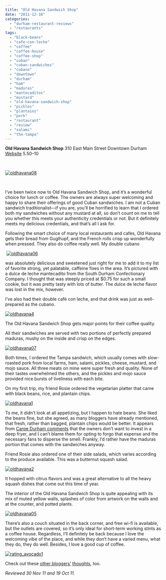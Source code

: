 ```yaml
---
title: "Old Havana Sandwich Shop"
date: "2011-12-16"
categories: 
  - "durham-restaurant-reviews"
  - "restaurants"
tags: 
  - "black-beans"
  - "cafe-con-leche"
  - "coffee"
  - "coffee-house"
  - "coffee-shop"
  - "cuban"
  - "cuban-sandwiches"
  - "cubano"
  - "downtown"
  - "durham"
  - "ham"
  - "maduras"
  - "mantecaditos"
  - "mustard"
  - "old-havana-sandwich-shop"
  - "pickles"
  - "plantains"
  - "pork"
  - "restaurant"
  - "review"
  - "salami"
  - "the-tampa"
---
```


**Old Havana Sandwich Shop** 310 East Main Street Downtown Durham [Website](http://oldhavanaeats.com/) $5.50–$10

 

[![](http://s3.amazonaws.com/thegourmez-wpmedia/2011/12/oldhavana08.jpg "oldhavana08")](http://s3.amazonaws.com/thegourmez-wpmedia/2011/12/oldhavana08.jpg)

 

I’ve been twice now to Old Havana Sandwich Shop, and it’s a wonderful choice for lunch or coffee. The owners are always super welcoming and happy to share their offerings of good Cuban sandwiches. I am not a Cuban sandwich traditionalist—if you are, you’ll be horrified to learn that I ordered both my sandwiches without any mustard at all, so don’t count on me to tell you whether this meets your authenticity credentials or not. But it definitely meets my delicious credentials, and that’s all I ask for.

Following the smart choice of many local restaurants and cafes, Old Havana gets their bread from Guglhupf, and the French rolls crisp up wonderfully when pressed. They also do coffee really well. My double cubano

 [![](http://s3.amazonaws.com/thegourmez-wpmedia/2011/12/oldhavana06.jpg "oldhavana06")](http://s3.amazonaws.com/thegourmez-wpmedia/2011/12/oldhavana06.jpg)

was absolutely delicious and sweetened just right for me to add it to my list of favorite strong, yet palatable, caffeine fixes in the area. It’s pictured with a dulce de leche mantecadito from the South Durham Confectionary Company. I thought that was steeply priced at $0.75 for such a small cookie, but it was pretty tasty with lots of butter. The dulce de leche flavor was lost in the mix, however.

I’ve also had their double café con leche, and that drink was just as well-prepared as the cubano.

[![](http://s3.amazonaws.com/thegourmez-wpmedia/2011/12/oldhavana4.jpg "oldhavana4")](http://s3.amazonaws.com/thegourmez-wpmedia/2011/12/oldhavana4.jpg)

The Old Havana Sandwich Shop gets major points for their coffee quality.

All their sandwiches are served with two portions of perfectly prepared maduras, mushy on the inside and crisp on the edges.

[![](http://s3.amazonaws.com/thegourmez-wpmedia/2011/12/oldhavana07.jpg "oldhavana07")](http://s3.amazonaws.com/thegourmez-wpmedia/2011/12/oldhavana07.jpg)

Both times, I ordered the Tampa sandwich, which usually comes with slow-roasted pork from local farms, ham, salami, pickles, cheese, mustard, and mojo sauce. All three meats on mine were super fresh and quality. None of their tastes overwhelmed the others, and the pickles and mojo sauce provided nice bursts of liveliness with each bite.

On my first trip, my friend Rosie ordered the vegetarian platter that came with black beans, rice, and plantain chips.

[![](http://s3.amazonaws.com/thegourmez-wpmedia/2011/12/oldhavana1.jpg "oldhavana1")](http://s3.amazonaws.com/thegourmez-wpmedia/2011/12/oldhavana1.jpg)

To me, it didn’t look at all appetizing, but I happen to hate beans. She liked the beans fine, but she agreed, as many bloggers have already mentioned, that fresh, rather than bagged, plantain chips would be better. It appears from [Carpe Durham comments](http://carpedurham.com/2011/02/22/old-havana/) that the owners don’t want to invest in a deep fryer, and I can’t blame them for opting to forgo that expense and the necessary fans to disperse the smell. Frankly, I’d rather have the maduras portion that comes with the sandwiches anyway.

Friend Rosie also ordered one of their side salads, which varies according to the produce available. This was a butternut squash salad.

[![](http://s3.amazonaws.com/thegourmez-wpmedia/2011/12/oldhavana2.jpg "oldhavana2")](http://s3.amazonaws.com/thegourmez-wpmedia/2011/12/oldhavana2.jpg)

It hopped with citrus flavors and was a great alternative to all the heavy squash dishes that come out this time of year.

The interior of the Old Havana Sandwich Shop is quite appealing with its mix of muted yellow walls, splashes of color from artwork on the walls and at the counter, and potted plants.

[![](http://s3.amazonaws.com/thegourmez-wpmedia/2011/12/oldhavana05.jpg "oldhavana05")](http://s3.amazonaws.com/thegourmez-wpmedia/2011/12/oldhavana05.jpg)

There’s also a couch situated in the back corner, and free wi-fi is available, but the outlets are covered, so it’s only ideal for short-term working stints as a coffee house. Regardless, I’ll definitely be back because I love the welcoming vibe of the place, and while they don’t have a varied menu, what they do, they do well. Besides, I love a good cup of coffee.

[![](http://s3.amazonaws.com/thegourmez-wpmedia/2009/02/rating_avocado1.gif "rating_avocado1")](http://s3.amazonaws.com/thegourmez-wpmedia/2009/02/rating_avocado1.gif)

Check out these [other bloggers’](http://masalawala.wordpress.com/2011/04/05/old-havana-sandwich-shop/) [thoughts](http://demandy.com/old-havana/), too.

_Reviewed 30 Nov 11 and 19 Oct 11._
